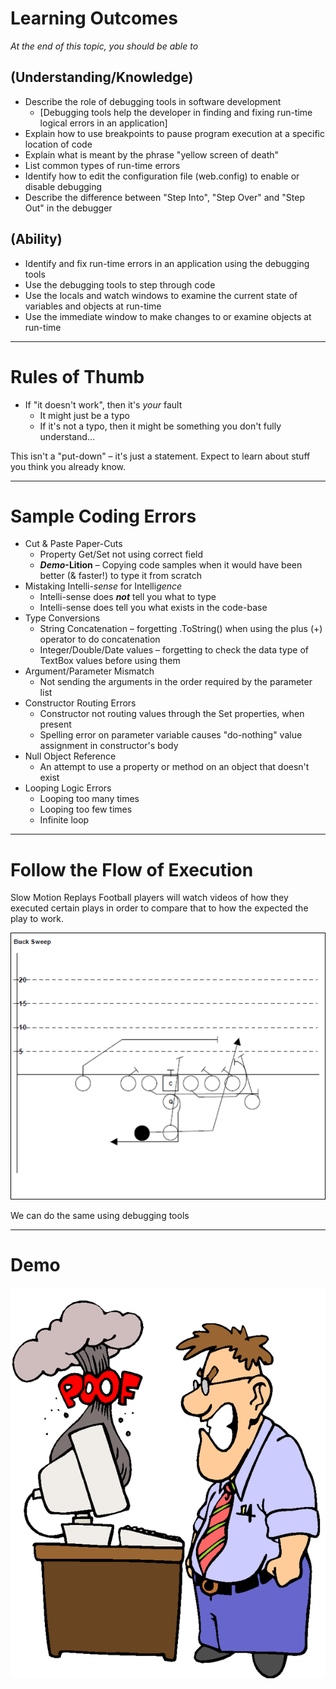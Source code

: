 # Learning Outcomes

*At the end of this topic, you should be able to*

## (Understanding/Knowledge)

- Describe the role of debugging tools in software development
  - [Debugging tools help the developer in finding and fixing run-time logical errors in an application]
- Explain how to use breakpoints to pause program execution at a specific location of code
- Explain what is meant by the phrase "yellow screen of death"
- List common types of run-time errors
- Identify how to edit the configuration file (web.config) to enable or disable debugging
- Describe the difference between "Step Into", "Step Over" and "Step Out" in the debugger


## (Ability)

- Identify and fix run-time errors in an application using the debugging tools
- Use the debugging tools to step through code
- Use the locals and watch windows to examine the current state of variables and objects at run-time
- Use the immediate window to make changes to or examine objects at run-time


---

# Rules of Thumb

- If "it doesn't work", then it's *your* fault
  - It might just be a typo
  - If it's not a typo, then it might be something you don't fully understand…

This isn't a "put-down" – it's just a statement.
Expect to learn about stuff you think you already know.

---

# Sample Coding Errors

- Cut & Paste Paper-Cuts
  - Property Get/Set not using correct field
  - ***Demo*-Lition** – Copying code samples when it would have been better (& faster!) to type it from scratch
- Mistaking Intelli-*sense* for Intelli*gence*
  - Intelli-sense does ***not*** tell you what to type
  - Intelli-sense does tell you what exists in the code-base
- Type Conversions
  - String Concatenation – forgetting .ToString() when using the plus (+) operator to do concatenation
  - Integer/Double/Date values – forgetting to check the data type of TextBox values before using them
- Argument/Parameter Mismatch
  - Not sending the arguments in the order required by the parameter list
- Constructor Routing Errors
  - Constructor not routing values through the Set properties, when present
  - Spelling error on parameter variable causes "do-nothing" value assignment in constructor's body
- Null Object Reference
  - An attempt to use a property or method on an object that doesn't exist
- Looping Logic Errors
  - Looping too many times
  - Looping too few times
  - Infinite loop

---

# Follow the Flow of Execution

Slow Motion Replays
Football players will watch videos of how they executed certain plays in order to compare that to how the expected the play to work.

![](debugging_tools-football.png)

We can do the same using debugging tools

---

# Demo

![](debugging_tools-poof.png)


